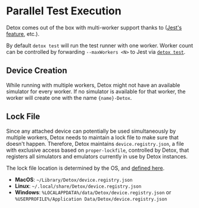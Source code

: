 # Parallel Test Execution

Detox comes out of the box with multi-worker support thanks to ([Jest's feature](http://jestjs.io/docs/en/cli#maxworkers-num),  etc.).

By default `detox test` will run the test runner with one worker. Worker count can be controlled by forwarding `--maxWorkers <N>` to Jest via [`detox test`](../cli/test.md).

## Device Creation

While running with multiple workers, Detox might not have an available simulator for every worker.
If no simulator is available for that worker, the worker will create one with the name `{name}-Detox`.

## Lock File

Since any attached device can potentially be used simultaneously by multiple workers, Detox needs to maintain a lock file to make sure that doesn't happen.
Therefore, Detox maintains `device.registry.json`, a file with exclusive access based on `proper-lockfile`, controlled by Detox, that registers all simulators and emulators
currently in use by Detox instances.

The lock file location is determined by the OS, and [defined here](https://github.com/wix/detox/blob/master/detox/src/utils/appdatapath.js).

- **MacOS**: `~/Library/Detox/device.registry.json`
- **Linux**: `~/.local/share/Detox/device.registry.json`
- **Windows**: `%LOCALAPPDATA%/data/Detox/device.registry.json` or `%USERPROFILE%/Application Data/Detox/device.registry.json`
